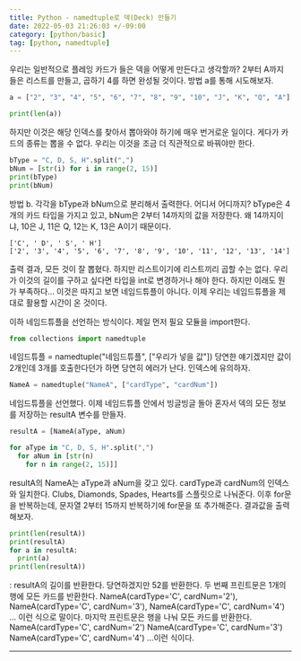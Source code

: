 ```yaml
---
title: Python - namedtuple로 덱(Deck) 만들기
date: 2022-05-03 21:26:03 +/-09:00
category: [python/basic]
tag: [python, namedtuple]
---
```

우리는 일반적으로 플레잉 카드가 들은 덱을 어떻게 만든다고 생각할까?
2부터 A까지 들은 리스트를 만들고, 곱하기 4를 하면 완성될 것이다.
방법 a를 통해 시도해보자.

```python
a = ["2", "3", "4", "5", "6", "7", "8", "9", "10", "J", "K", "Q", "A"] \* 4

print(len(a))
```

하지만 이것은 해당 인덱스를 찾아서 뽑아와야 하기에 매우 번거로운 일이다. 게다가 카드의 종류는 뽑을 수 없다. 우리는 이것을 조금 더 직관적으로 바꿔야만 한다.
```python
bType = "C, D, S, H".split(",")
bNum = [str(i) for i in range(2, 15)]
print(bType)
print(bNum)
```
방법 b. 각각을 bType과 bNum으로 분리해서 출력한다. 어디서 어디까지? bType은 4개의 카드 타입을 가지고 있고, bNum은 2부터 14까지의 값을 저장한다. 왜 14까지이냐, 10은 J, 11은 Q, 12는 K, 13은 A이기 때문이다.
```text
['C', ' D', ' S', ' H'] 
['2', '3', '4', '5', '6', '7', '8', '9', '10', '11', '12', '13', '14']
```
출력 결과, 모든 것이 잘 뽑혔다. 하지만 리스트이기에 리스트끼리 곱할 수는 없다. 우리가 이것의 길이를 구하고 싶다면 타입을 int로 변경하거나 해야 한다.
하지만 이래도 뭔가 부족하다... 이것은 따지고 보면 네임드튜플이 아니다. 이제 우리는 네임드튜플을 제대로 활용할 시간이 온 것이다.

이하 네임드튜플을 선언하는 방식이다.
제일 먼저 필요 모듈을 import한다.
```python
from collections import namedtuple
```
네임드튜플 = namedtuple("네임드튜플", ["우리가 넣을 값"])
당연한 얘기겠지만 값이 2개인데 3개를 호출한다던가 하면 당연히 에러가 난다. 인덱스에 유의하자.
```python
NameA = namedtuple("NameA", ["cardType", "cardNum"])
```
네임드튜플을 선언했다. 이제 네임드튜플 안에서 빙글빙글 돌아 혼자서 덱의 모든 정보를 저장하는 resultA 변수를 만들자.
```python
resultA = [NameA(aType, aNum)

for aType in "C, D, S, H".split(",")
  for aNum in [str(n)
    for n in range(2, 15)]]
```
resultA의 NameA는 aType과 aNum을 갖고 있다. cardType과 cardNum의 인덱스와 일치한다.
Clubs, Diamonds, Spades, Hearts를 스플릿으로 나눠준다.
이후 for문을 반복하는데, 문자열 2부터 15까지 반복하기에 for문을 또 추가해준다.
결과값을 출력해보자.

```python
print(len(resultA))
print(resultA)
for a in resultA:
  print(a)
print(len(resultA))
```
: resultA의 길이를 반환한다. 당연하겠지만 52를 반환한다.
두 번째 프린트문은 1개의 행에 모든 카드를 반환한다.
NameA(cardType='C', cardNum='2'), NameA(cardType='C', cardNum='3'), NameA(cardType='C', cardNum='4') ... 이런 식으로 말이다.
마지막 프린트문은 행을 나눠 모든 카드를 반환한다.
NameA(cardType='C', cardNum='2') 
NameA(cardType='C', cardNum='3') 
NameA(cardType='C', cardNum='4')
...이런 식이다.

---